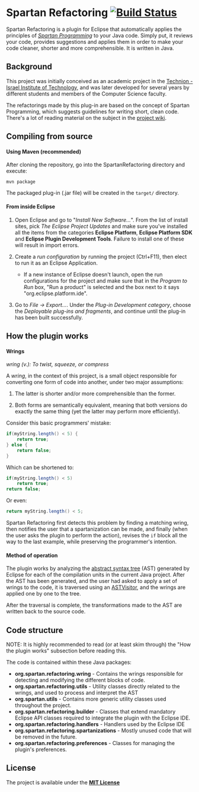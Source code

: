 # Spartan Refactoring [![Build Status](https://travis-ci.org/SpartanRefactoring/spartan-refactoring.svg?branch=master)](https://travis-ci.org/SpartanRefactoring/spartan-refactoring)
Spartan Refactoring is a plugin for Eclipse that automatically applies the principles of *[Spartan Programming]* to your Java code. Simply put, it reviews your code, provides suggestions and applies them in order to make your code cleaner, shorter and more comprehensible. It is written in Java.

## Background
This project was initially conceived as an academic project in the [Technion - Israel Institute of Technology], and was later developed for several years by different students and members of the Computer Science faculty.

The refactorings made by this plug-in are based on the concept of Spartan Programming, which suggests guidelines for writing short, clean code. There's a lot of reading material on the subject in the [project wiki].

## Compiling from source
#### Using Maven (recommended)
After cloning the repository, go into the SpartanRefactoring directory and execute:

```
mvn package
```

The packaged plug-in (.jar file) will be created in the `target/` directory.

#### From inside Eclipse

1. Open Eclipse and go to "*Install New Software...*". From the list of install sites, pick *The Eclipse Project Updates* and make sure you've installed all the items from the categories **Eclipse Platform**, **Eclipse Platform SDK** and **Eclipse Plugin Development Tools**. Failure to install one of these will result in import errors.

2. Create a *run configuration* by running the project (Ctrl+F11), then elect to run it as an Eclipse Application.
    * If a new instance of Eclipse doesn't launch, open the run configurations for the project and make sure that in the *Program to Run* box, "Run a product" is selected and the box next to it says "org.eclipse.platform.ide".

3. Go to *File -> Export...*. Under the *Plug-in Development category*, choose the *Deployable plug-ins and fragments*, and continue until the plug-in has been built successfully.

## How the plugin works
#### Wrings
*wring (v.): To twist, squeeze, or compress*

A *wring*, in the context of this project, is a small object responsible for converting one form of code into another, under two major assumptions:

1. The latter is shorter and/or more comprehensible than the former.

2. Both forms are semantically equivalent, meaning that both versions do exactly the same thing (yet the latter may perform more efficiently).

Consider this basic programmers' mistake:
```java
if(myString.length() < 5) {
    return true;
} else {
    return false;
}
```
Which can be shortened to:
```java
if(myString.length() < 5)
    return true;
return false;
```
Or even:
```java
return myString.length() < 5;
```
Spartan Refactoring first detects this problem by finding a matching wring, then notifies the user that a spartanization can be made, and finally (when the user asks the plugin to perform the action), revises the `if` block all the way to the last example, while preserving the programmer's intention.

#### Method of operation
The plugin works by analyzing the [abstract syntax tree] (AST) generated by Eclipse for each of the compilation units in the current Java project. After the AST has been generated, and the user had asked to apply a set of wrings to the code, it is traversed using an [ASTVisitor], and the wrings are applied one by one to the tree.

After the traversal is complete, the transformations made to the AST are written back to the source code.

## Code structure
NOTE: It is highly recommended to read (or at least skim through) the "How the plugin works" subsection before reading this.

The code is contained within these Java packages:
* **org.spartan.refactoring.wring** - Contains the wrings responsible for detecting and modifying the different blocks of code.
* **org.spartan.refactoring.utils** - Utility classes directly related to the wrings, and used to process and interpret the AST
* **org.spartan.utils** - Contains more generic utility classes used throughout the project.
* **org.spartan.refactoring.builder** - Classes that extend mandatory Eclipse API classes required to integrate the plugin with the Eclipse IDE.
* **org.spartan.refactoring.handlers** - Handlers used by the Eclipse IDE
* **org.spartan.refactoring.spartanizations** - Mostly unused code that will be removed in the future.
* **org.spartan.refactoring.preferences** - Classes for managing the plugin's preferences.

## License
The project is available under the **[MIT License]**

[Spartan Programming]: http://blog.codinghorror.com/spartan-programming/
[project wiki]: https://github.com/SpartanRefactoring/spartan-refactoring/wiki/Spartan-Programming
[Technion - Israel Institute of Technology]: http://www.technion.ac.il/en/
[abstract syntax tree]: https://en.wikipedia.org/wiki/Abstract_syntax_tree
[ASTVisitor]: http://help.eclipse.org/mars/index.jsp?topic=%2Forg.eclipse.jdt.doc.isv%2Freference%2Fapi%2Forg%2Feclipse%2Fjdt%2Fcore%2Fdom%2FASTVisitor.html
[MIT License]: https://opensource.org/licenses/MIT
